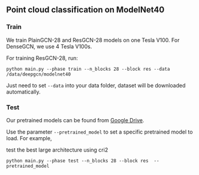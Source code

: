 ## Point cloud classification on ModelNet40


### Train
We train PlainGCN-28 and ResGCN-28 models on one Tesla V100.
For DenseGCN,  we use 4 Tesla V100s.

For training ResGCN-28, run:
```
python main.py --phase train --n_blocks 28 --block res --data /data/deepgcn/modelnet40
```
Just need to set `--data` into your data folder, dataset will be downloaded automatically.

### Test

Our pretrained models can be found from [Google Drive](https://drive.google.com/drive/folders/1LUWH0V3ZoHNQBylj0u0_36Mx0-UrDh1v?usp=sharing).

Use the parameter `--pretrained_model` to set a specific pretrained model to load. For example,

test the best large architecture  using cri2
```
python main.py --phase test --n_blocks 28 --block res  --pretrained_model 
```

